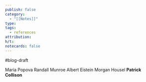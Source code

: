 ```yaml
---
publish: false
category:
  - "[[Notes]]"
type: 
tags:
  - references
attribution: 
h/t: 
notecards: false
---
```

#blog-draft 

Maria Popova
Randall Munroe
Albert Eistein
Morgan Housel
**Patrick Collison**
